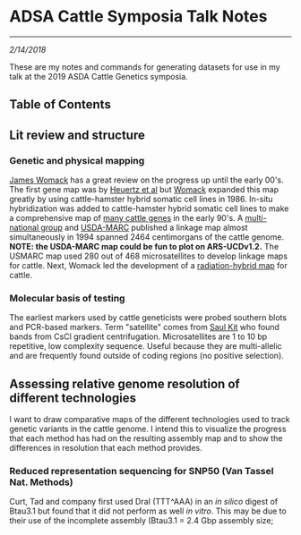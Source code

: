 # ADSA Cattle Symposia Talk Notes
---
*2/14/2018*

These are my notes and commands for generating datasets for use in my talk at the 2019 ASDA Cattle Genetics symposia.


## Table of Contents

## Lit review and structure

### Genetic and physical mapping

[James Womack](https://genome.cshlp.org/content/15/12/1699.full.html) has a great review on the progress up until the early 00's. The first gene map was by [Heuertz et al](https://www.karger.com/Article/Abstract/131601) but [Womack](https://www.ncbi.nlm.nih.gov/pubmed/3082971) expanded this map greatly by using cattle-hamster hybrid somatic cell lines in 1986. In-situ hybridization was added to cattle-hamster hybrid somatic cell lines to make a comprehensive map of [many cattle genes](https://link.springer.com/article/10.1007/BF00296815) in the early 90's. A [multi-national group](https://www.nature.com/articles/ng0394-227) and [USDA-MARC](https://www.genetics.org/content/136/2/619.abstract?ijkey=c8173747b99141827e87e12dd6281489f54c1196&keytype2=tf_ipsecsha) published a linkage map almost simultaneously in 1994 spanned 2464 centimorgans of the cattle genome. **NOTE: the USDA-MARC map could be fun to plot on ARS-UCDv1.2.** The USMARC map used 280 out of 468 microsatellites to develop linkage maps for cattle. Next, Womack led the development of a [radiation-hybrid map](https://link.springer.com/article/10.1007%2Fs003359900593?LI=true) for cattle. 

### Molecular basis of testing

The earliest markers used by cattle geneticists were probed southern blots and PCR-based markers. Term "satellite" comes from [Saul Kit](https://www.sciencedirect.com/science/article/pii/S0022283661800752?via%3Dihub) who found bands from CsCl gradient centrifugation. Microsatellites are 1 to 10 bp repetitive, low complexity sequence. Useful because they are multi-allelic and are frequently found outside of coding regions (no positive selection). 

## Assessing relative genome resolution of different technologies

I want to draw comparative maps of the different technologies used to track genetic variants in the cattle genome. I intend this to visualize the progress that each method has had on the resulting assembly map and to show the differences in resolution that each method provides.

### Reduced representation sequencing for SNP50 (Van Tassel Nat. Methods)

Curt, Tad and company first used DraI (TTT^AAA) in an *in silico* digest of Btau3.1 but found that it did not perform as well *in vitro*. This may be due to their use of the incomplete assembly (Btau3.1 = 2.4 Gbp assembly size; 